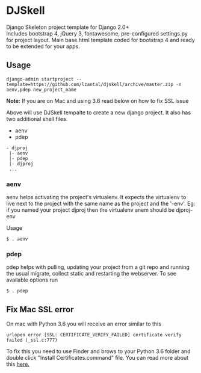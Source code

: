 DJSkell
=======

Django Skeleton project template for Django 2.0+  
Includes bootstrap 4, jQuery 3, fontawesome, pre-configured settings.py for project layout. Main base.html template coded for bootstrap 4 and ready to be extended for your apps.

## Usage

```
django-admin startproject --template=https://github.com/lzantal/djskell/archive/master.zip -n aenv,pdep new_project_name
```
**Note:** If you are on Mac and using 3.6 read below on how to fix SSL issue

Above will use DJSkell tempalte to create a new django project. It also has two additional shell files.
- aenv
- pdep

```
- djproj
 |- aenv
 |- pdep
 |- djproj
 ...
```

### aenv
aenv helps activating the project's virtualenv. It expects the virtualenv to live next to the project with the same name as the project and the '-env'.
Eg: if you named your project djproj then the virtualenv anem should be djproj-env

Usage
```
$ . aenv
```

### pdep
pdep helps with pulling, updating your project from a git repo and running the usual migrate, collect static and restarting the webserver.
To see available options run
```
$ . pdep
```

## Fix Mac SSL error
On mac with Python 3.6 you will receive an error similar to this
```
urlopen error [SSL: CERTIFICATE_VERIFY_FAILED] certificate verify failed (_ssl.c:777)
```
To fix this you need to use Finder and brows to your Python 3.6 folder and double click "Install Certificates.command" file.
You can read more about this [here.](https://stackoverflow.com/questions/42098126/mac-osx-python-ssl-sslerror-ssl-certificate-verify-failed-certificate-verify)

